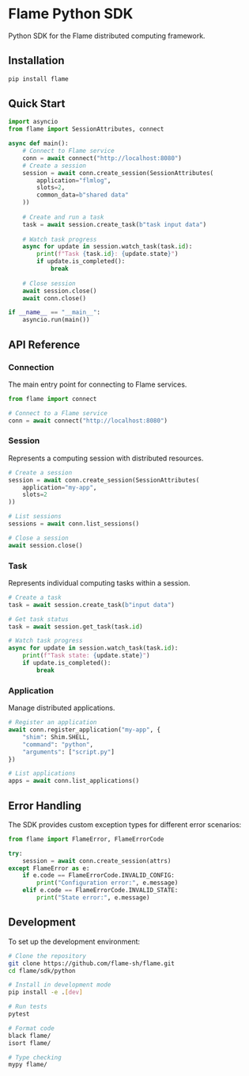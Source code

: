 # Flame Python SDK

Python SDK for the Flame distributed computing framework.

## Installation

```bash
pip install flame
```

## Quick Start

```python
import asyncio
from flame import SessionAttributes, connect

async def main():
    # Connect to Flame service
    conn = await connect("http://localhost:8080")
    # Create a session
    session = await conn.create_session(SessionAttributes(
        application="flmlog",
        slots=2,
        common_data=b"shared data"
    ))
    
    # Create and run a task
    task = await session.create_task(b"task input data")
    
    # Watch task progress
    async for update in session.watch_task(task.id):
        print(f"Task {task.id}: {update.state}")
        if update.is_completed():
            break
    
    # Close session
    await session.close()
    await conn.close()

if __name__ == "__main__":
    asyncio.run(main())
```

## API Reference

### Connection

The main entry point for connecting to Flame services.

```python
from flame import connect

# Connect to a Flame service
conn = await connect("http://localhost:8080")
```

### Session

Represents a computing session with distributed resources.

```python
# Create a session
session = await conn.create_session(SessionAttributes(
    application="my-app",
    slots=2
))

# List sessions
sessions = await conn.list_sessions()

# Close a session
await session.close()
```

### Task

Represents individual computing tasks within a session.

```python
# Create a task
task = await session.create_task(b"input data")

# Get task status
task = await session.get_task(task.id)

# Watch task progress
async for update in session.watch_task(task.id):
    print(f"Task state: {update.state}")
    if update.is_completed():
        break
```

### Application

Manage distributed applications.

```python
# Register an application
await conn.register_application("my-app", {
    "shim": Shim.SHELL,
    "command": "python",
    "arguments": ["script.py"]
})

# List applications
apps = await conn.list_applications()
```

## Error Handling

The SDK provides custom exception types for different error scenarios:

```python
from flame import FlameError, FlameErrorCode

try:
    session = await conn.create_session(attrs)
except FlameError as e:
    if e.code == FlameErrorCode.INVALID_CONFIG:
        print("Configuration error:", e.message)
    elif e.code == FlameErrorCode.INVALID_STATE:
        print("State error:", e.message)
```

## Development

To set up the development environment:

```bash
# Clone the repository
git clone https://github.com/flame-sh/flame.git
cd flame/sdk/python

# Install in development mode
pip install -e .[dev]

# Run tests
pytest

# Format code
black flame/
isort flame/

# Type checking
mypy flame/
``` 